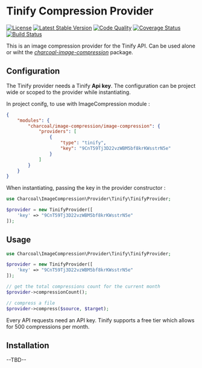 Tinify Compression Provider 
===============

[![License][badge-license]][charcoal-image-compression]
[![Latest Stable Version][badge-version]][charcoal-image-compression]
[![Code Quality][badge-scrutinizer]][dev-scrutinizer]
[![Coverage Status][badge-coveralls]][dev-coveralls]
[![Build Status][badge-travis]][dev-travis]

This is an image compression provider for the Tinify API. Can be used alone or wiht the [_charcoal-image-compression_](https://github.com/locomotivemtl/charcoal-image-compression) package.

## Configuration

The Tinify provider needs a Tinify **Api key**. The configuration can be project wide or scoped to the provider while instantiating.

In project conifg, to use with ImageCompression module :
```json
{
    "modules": {
        "charcoal/image-compression/image-compression": {
            "providers": [
                {
                    "type": "tinify",
                    "key": "9CnT59Tj3D22vzWBM5bf8krKWsstrN5e"
                }
            ]
        }
    }
}
```

When instantiating, passing the key in the provider constructor :
```php
use Charcoal\ImageCompression\Provider\Tinify\TinifyProvider;

$provider = new TinifyProvider([
    'key' => "9CnT59Tj3D22vzWBM5bf8krKWsstrN5e"
]);
```


## Usage

```php
use Charcoal\ImageCompression\Provider\Tinify\TinifyProvider;

$provider = new TinifyProvider([
    'key' => "9CnT59Tj3D22vzWBM5bf8krKWsstrN5e"
]);

// get the total compressions count for the current month
$provider->compressionCount();

// compress a file
$provider->compress($source, $target);
```
Every API requests need an API key. Tinify supports a free tier which allows for 500 compressions per month.

## Installation

--TBD--


[charcoal-image-compression]:  https://packagist.org/packages/locomotivemtl/charcoal-image-compression

[dev-scrutinizer]:    https://scrutinizer-ci.com/g/locomotivemtl/charcoal-image-compression/
[dev-coveralls]:      https://coveralls.io/r/locomotivemtl/charcoal-image-compression
[dev-travis]:         https://travis-ci.org/locomotivemtl/charcoal-image-compression

[badge-license]:      https://img.shields.io/packagist/l/locomotivemtl/charcoal-image-compression.svg?style=flat-square
[badge-version]:      https://img.shields.io/packagist/v/locomotivemtl/charcoal-image-compression.svg?style=flat-square
[badge-scrutinizer]:  https://img.shields.io/scrutinizer/g/locomotivemtl/charcoal-image-compression.svg?style=flat-square
[badge-coveralls]:    https://img.shields.io/coveralls/locomotivemtl/charcoal-image-compression.svg?style=flat-square
[badge-travis]:       https://img.shields.io/travis/locomotivemtl/charcoal-image-compression.svg?style=flat-square
